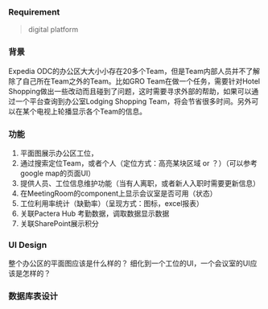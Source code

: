 ### Requirement

> digital platform

### 背景

Expedia ODC的办公区大大小小存在20多个Team，但是Team内部人员并不了解除了自己所在Team之外的Team。比如GRO Team在做一个任务，需要针对Hotel Shopping做出一些改动而且碰到了问题，这时需要寻求外部的帮助，如果可以通过一个平台查询到办公室Lodging Shopping Team，将会节省很多时间。另外可以在某个电视上轮播显示各个Team的信息。


### 功能

1. 平面图展示办公区工位，
2. 通过搜索定位Team，或者个人（定位方式：高亮某块区域 or ？）（可以参考google map的页面UI）
3. 提供人员、工位信息维护功能（当有人离职，或者新人入职时需要更新信息）
4. 在MeetingRoom的component上显示会议室是否可用（状态）
5. 工位利用率统计（缺勤率）（呈现方式：图标，excel报表）
6. 关联Pactera Hub 考勤数据，调取数据显示数据
7. 关联SharePoint展示积分


### UI Design

整个办公区的平面图应该是什么样的？
细化到一个工位的UI，一个会议室的UI应该是怎样的？

### 数据库表设计




